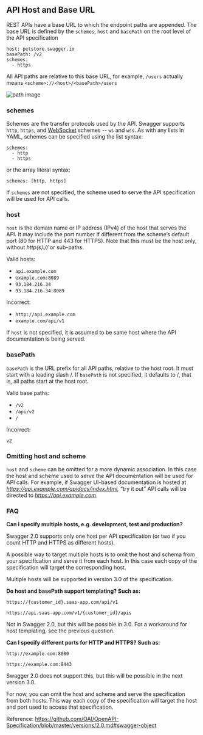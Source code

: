## API Host and Base URL
REST APIs have a base URL to which the endpoint paths are appended. The base URL is defined by the `schemes`, `host` and `basePath` on the root level of the API specification

```
host: petstore.swagger.io
basePath: /v2
schemes:
  - https
```
All API paths are relative to this base URL, for example,
`/users`
actually means
`<scheme>://<host>/<basePath>/users`

![path image](https://raw.githubusercontent.com/swagger-api/swagger.io/wordpress/images/docs/swagger-spec-documentation-1.PNG)

### schemes
Schemes are the transfer protocols used by the API. Swagger supports `http`, `https`, and [WebSocket](https://en.wikipedia.org/wiki/WebSocket) schemes -- `ws` and `wss`. As with any lists in YAML, schemes can be specified using the list syntax:

```
schemes:
  - http
  - https
```

or the array literal syntax:

`schemes: [http, https]`

If `schemes` are not specified, the scheme used to serve the API specification will be used for API calls.

### host
`host` is the domain name or IP address (IPv4) of the host that serves the API. It may include the port number if different from the scheme’s default port (80 for HTTP and 443 for HTTPS). Note that this must be the host only, without _http(s)://_ or sub-paths.

Valid hosts:

- `api.example.com`
- `example.com:8089`
- `93.184.216.34`
- `93.184.216.34:8089`

Incorrect:
- `http://api.example.com`
- `example.com/api/v1`

If `host` is not specified, it is assumed to be same host where the API documentation is being served.

### basePath
`basePath` is the URL prefix for all API paths, relative to the host root. It must start with a leading slash /. If `basePath` is not specified, it defaults to /, that is, all paths start at the host root.

Valid base paths:
- `/v2`
- `/api/v2`
- `/`

Incorrect:

`v2`

### Omitting host and scheme
`host` and `scheme` can be omitted for a more dynamic association. In this case the host and scheme used to serve the API documentation will be used for API calls. For example, if Swagger UI-based documentation is hosted at _https://api.example.com/apidocs/index.html,_ “try it out” API calls will be directed to _https://api.example.com_.

### FAQ

**Can I specify multiple hosts, e.g. development, test and production?**

Swagger 2.0 supports only one host per API specification (or two if you count HTTP and HTTPS as different hosts).

A possible way to target multiple hosts is to omit the host and schema from your specification and serve it from each host. In this case each copy of the specification will target the corresponding host.

Multiple hosts will be supported in version 3.0 of the specification.

**Do host and basePath support templating? Such as:**

`https://{customer_id}.saas-app.com/api/v1`

`https://api.saas-app.com/v1/{customer_id}/apis`

Not in Swagger 2.0, but this will be possible in 3.0.
For a workaround for host templating, see the previous question.

**Can I specify different ports for HTTP and HTTPS? Such as:**

`http://example.com:8080`

`https://example.com:8443`

Swagger 2.0 does not support this, but this will be possible in the next version 3.0.

For now, you can omit the host and scheme and serve the specification from both hosts. This way each copy of the specification will target the host and port used to access that specification.

Reference:
https://github.com/OAI/OpenAPI-Specification/blob/master/versions/2.0.md#swagger-object
